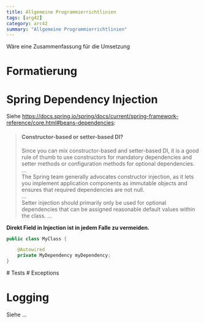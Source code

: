 ```yaml
---
title: Allgemeine Programmierrichtlinien
tags: [arg42]
category: arc42
summary: "Allgemeine Programmierrichtlinien"
---
```

Wäre eine Zusammenfassung für die Umsetzung

# Formatierung
# Spring Dependency Injection


Siehe <https://docs.spring.io/spring/docs/current/spring-framework-reference/core.html#beans-dependencies>:
> #### Constructor-based or setter-based DI?
> Since you can mix constructor-based and setter-based DI, it is a good rule of thumb 
to use constructors for mandatory dependencies and setter methods or configuration methods for optional dependencies.     
...    
The Spring team generally advocates constructor injection, as it lets you implement 
application components as immutable objects and ensures that required dependencies are not null.    
...    
Setter injection should primarily only be used for optional dependencies that can be assigned reasonable default values within the class. 
...

<div class="danger" title="Direct Field Injection" markdown="1">

**Direkt Field in Injection ist in jedem Falle zu vermeiden.**

~~~java
public class MyClass {

    @Autowired
    private MyDependency myDependency;
}
~~~

</div>
# Tests
# Exceptions

# Logging
Siehe ...